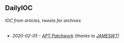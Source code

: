 ## DailyIOC
###### IOC from articles, tweets for archives 
<ul>
  <li><h6>2020-02-05 - <a href ="https://github.com/StrangerealIntel/DailyIOC/blob/master/2020-02-05/Patchwork.csv">APT Patchwork</a> (thanks to <a href ="https://twitter.com/JAMESWT_MHT">JAMESWT</a>)</h6></li>
